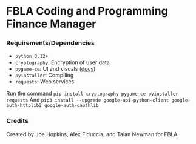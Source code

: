 # FBLA Coding and Programming Finance Manager

### Requirements/Dependencies

- `python 3.12+`
- `cryptography`: Encryption of user data
- `pygame-ce`: UI and visuals ([docs](https://pyga.me/docs/))
- `pyinstaller`: Compiling
- `requests`: Web services

Run the command `pip install cryptography pygame-ce pyinstaller requests`
And `pip3 install --upgrade google-api-python-client google-auth-httplib2 google-auth-oauthlib`

### Credits

Created by Joe Hopkins, Alex Fiduccia, and Talan Newman for FBLA
